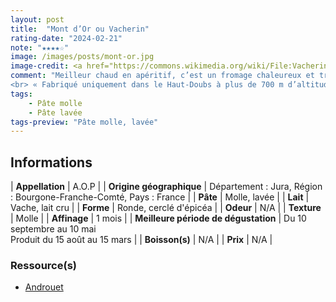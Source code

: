 ```yaml
---
layout: post
title:  "Mont d’Or ou Vacherin"
rating-date: "2024-02-21"
note: "★★★★☆"
image: /images/posts/mont-or.jpg
image-credit: <a href="https://commons.wikimedia.org/wiki/File:Vacherin_du_haut_Doubs.jpg">Zubro</a>, <a href="http://creativecommons.org/licenses/by-sa/3.0/">CC BY-SA 3.0</a>, via Wikimedia Commons
comment: "Meilleur chaud en apéritif, c’est un fromage chaleureux et très coulant ! Parfumé avec des notes boisées ! Peut être mangé préparé (vin blanc, échalotte…).
<br> « Fabriqué uniquement dans le Haut-Doubs à plus de 700 m d’altitude, le Mont d’Or a obtenu son AOC en 1981 puis son AOP en 1996. Fromage d’hiver, il tire notamment ses arômes de l’épicéa avec lequel il partage beaucoup : ceinturé avec une sangle en épicéa, affiné sur des planches en épicéa puis dans sa boîte faite avec la même essence »."
tags:
    - Pâte molle
    - Pâte lavée
tags-preview: "Pâte molle, lavée"
---
```


## Informations

| **Appellation** | A.O.P |
| **Origine géographique** | Département : Jura, Région : Bourgone-Franche-Comté, Pays : France   |
| **Pâte** | Molle, lavée |
| **Lait** | Vache, lait cru |
| **Forme** | Ronde, cerclé d'épicéa |
| **Odeur** | N/A |
| **Texture** | Molle |
| **Affinage** | 1 mois |
| **Meilleure période de dégustation** | Du 10 septembre au 10 mai<br>Produit du 15 août au 15 mars |
| **Boisson(s)** | N/A |
| **Prix** | N/A |

### Ressource(s)
* [Androuet](http://androuet.com/Mont-d-or-ou-vacherin-mont-d-or-154.html)